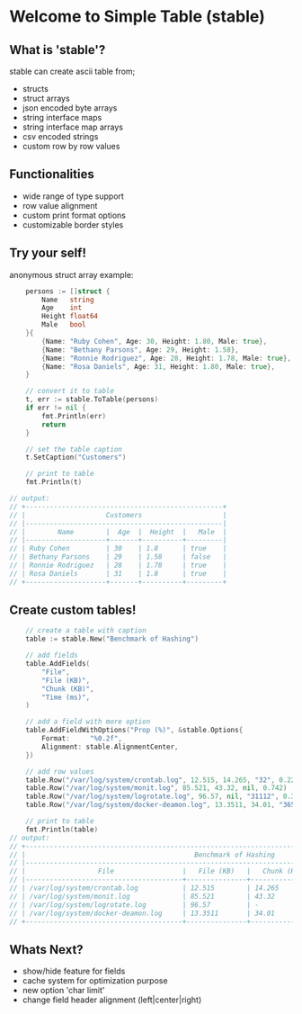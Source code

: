 # Welcome to Simple Table (stable)

## What is 'stable'?
stable can create ascii table from;
-   structs
-   struct arrays
-   json encoded byte arrays
-   string interface maps
-   string interface map arrays
-   csv encoded strings
-   custom row by row values

## Functionalities
-   wide range of type support
-   row value alignment
-   custom print format options
-   customizable border styles

## Try your self!
anonymous struct array example:
```go
	persons := []struct {
		Name   string
		Age    int
		Height float64
		Male   bool
	}{
		{Name: "Ruby Cohen", Age: 30, Height: 1.80, Male: true},
		{Name: "Bethany Parsons", Age: 29, Height: 1.58},
		{Name: "Ronnie Rodriguez", Age: 28, Height: 1.78, Male: true},
		{Name: "Rosa Daniels", Age: 31, Height: 1.80, Male: true},
	}

    // convert it to table
	t, err := stable.ToTable(persons)
	if err != nil {
		fmt.Println(err)
		return
	}

    // set the table caption
	t.SetCaption("Customers")

    // print to table
	fmt.Println(t)

// output: 
// +-------------------------------------------------+
// |                    Customers                    |
// |-------------------------------------------------|
// |        Name        |  Age  |  Height  |   Male  |
// |--------------------+-------+----------+---------|
// | Ruby Cohen         | 30    | 1.8      | true    |
// | Bethany Parsons    | 29    | 1.58     | false   |
// | Ronnie Rodriguez   | 28    | 1.78     | true    |
// | Rosa Daniels       | 31    | 1.8      | true    |
// +--------------------+-------+----------+---------+
```

## Create custom tables!
```go
    // create a table with caption
	table := stable.New("Benchmark of Hashing")

    // add fields
	table.AddFields(
		"File",
		"File (KB)",
		"Chunk (KB)",
		"Time (ms)",
	)

    // add a field with more option
	table.AddFieldWithOptions("Prop (%)", &stable.Options{
		Format:     "%0.2f",
		Alignment: stable.AlignmentCenter,
	})

    // add row values
	table.Row("/var/log/system/crontab.log", 12.515, 14.265, "32", 0.223)
	table.Row("/var/log/system/monit.log", 85.521, 43.32, nil, 0.742)
	table.Row("/var/log/system/logrotate.log", 96.57, nil, "31112", 0.321)
	table.Row("/var/log/system/docker-deamon.log", 13.3511, 34.01, "3652", 0.895)

    // print to table
	fmt.Println(table)
// output:
// +-------------------------------------------------------------------------------------------------------+
// |                                          Benchmark of Hashing                                         |
// |-------------------------------------------------------------------------------------------------------|
// |                  File                 |   File (KB)   |   Chunk (KB)   |   Time (ms)   |   Prop (%)   |
// |---------------------------------------+---------------+----------------+---------------+--------------|
// | /var/log/system/crontab.log           | 12.515        | 14.265         | 32            |     0.22     |
// | /var/log/system/monit.log             | 85.521        | 43.32          | -             |     0.74     |
// | /var/log/system/logrotate.log         | 96.57         | -              | 31112         |     0.32     |
// | /var/log/system/docker-deamon.log     | 13.3511       | 34.01          | 3652          |     0.90     |
// +---------------------------------------+---------------+----------------+---------------+--------------+
```

## Whats Next?
-   show/hide feature for fields
-   cache system for optimization purpose
-	new option 'char limit'
-	change field header alignment (left|center|right)
